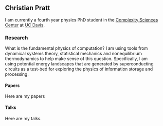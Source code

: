 ## Christian Pratt

I am currently a fourth year physics PhD student in the [Complexity Sciences Center](https://csc.ucdavis.edu) at [UC Davis](https://www.ucdavis.edu). 

### Research

What is the fundamental physics of computation? I am using tools from dynamical systems theory, statistical mechanics and nonequilibrium thermodynamics to help make sense of this question. Specifically, I am using potential energy landscapes that are generated by superconducting circuits as a test-bed for exploring the physics of information storage and processing.

#### Papers

Here are my papers

#### Talks

Here are my talks

